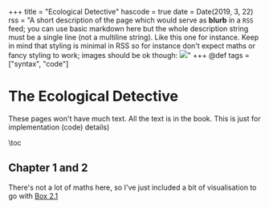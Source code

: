 +++
title = "Ecological Detective"
hascode = true
date = Date(2019, 3, 22)
rss = "A short description of the page which would serve as **blurb** in a `RSS` feed; you can use basic markdown here but the whole description string must be a single line (not a multiline string). Like this one for instance. Keep in mind that styling is minimal in RSS so for instance don't expect maths or fancy styling to work; images should be ok though: ![](https://upload.wikimedia.org/wikipedia/en/3/32/Rick_and_Morty_opening_credits.jpeg)"
+++
@def tags = ["syntax", "code"]

# The Ecological Detective

These pages won't have much text. All the text is in the book. This is just for implementation (code) details)

\toc

## Chapter 1 and 2

There's not a lot of maths here, so I've just included a bit of visualisation to go with [Box 2.1](../ecodetect/box_2_1.html)
